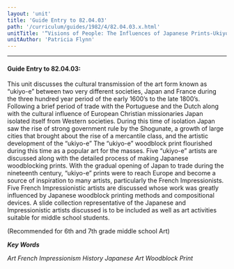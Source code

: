 ```yaml
---
layout: 'unit'
title: 'Guide Entry to 82.04.03'
path: '/curriculum/guides/1982/4/82.04.03.x.html'
unitTitle: '“Visions of People: The Influences of Japanese Prints-Ukiyo-e Upon Late Nineteenth and Early Twentieth Century French Art,”'
unitAuthor: 'Patricia Flynn'
---
```


<body>
<hr/>
 <h4>
  Guide Entry to 82.04.03:
 </h4>
 This unit discusses the cultural transmission of the art form known as “ukiyo-e” between two very different societies, Japan and France during the three hundred year period of the early 1600’s to the late 1800’s.  Following a brief period of trade with the Portuguese and the Dutch along with the cultural influence of European Christian missionaries Japan isolated itself from Western societies.  During this time of isolation Japan saw the rise of strong government rule by the Shogunate, a growth of large cities that brought about the rise of a mercantile class, and the artistic development of the “ukiyo-e” The “ukiyo-e” woodblock print flourished during this time as a popular art for the masses.  Five “ukiyo-e” artists are discussed along with the detailed process of making Japanese woodblocking prints.  With the gradual opening of Japan to trade during the nineteenth century, “ukiyo-e” prints were to reach Europe and become a source of inspiration to many artists, particularly the French Impressionists. Five French Impressionistic artists are discussed whose work was greatly influenced by Japanese woodblock printing methods and compositional devices.  A slide collection representative of the Japanese and Impressionistic artists discussed is to be included as well as art activities suitable for middle school students.
 <p>
  (Recommended for 6th and 7th grade middle school Art)
 </p>
<p>
  <b>
   <i>
    Key Words
   </i>
  </b>
  <br/>
 </p>
 <p>
  <i>
   Art French Impressionism History Japanese Art Woodblock Print
  </i>
 </p>

</body>
